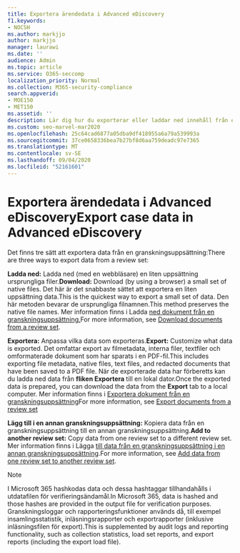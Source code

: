 ```yaml
---
title: Exportera ärendedata i Advanced eDiscovery
f1.keywords:
- NOCSH
ms.author: markjjo
author: markjjo
manager: laurawi
ms.date: ''
audience: Admin
ms.topic: article
ms.service: O365-seccomp
localization_priority: Normal
ms.collection: M365-security-compliance
search.appverid:
- MOE150
- MET150
ms.assetid: ''
description: Lär dig hur du exporterar eller laddar ned innehåll från en granskningsuppsättning för presentationer eller externa granskningar i Advanced eDiscovery fall.
ms.custom: seo-marvel-mar2020
ms.openlocfilehash: 25c64cad6877a05dba9df418955a6a79a539993a
ms.sourcegitcommit: 37ce0658336bea7b27bf8d6aa759deadc97e7365
ms.translationtype: MT
ms.contentlocale: sv-SE
ms.lasthandoff: 09/04/2020
ms.locfileid: "52161601"
---
```

# <a name="export-case-data-in-advanced-ediscovery"></a><span data-ttu-id="6a2ff-103">Exportera ärendedata i Advanced eDiscovery</span><span class="sxs-lookup"><span data-stu-id="6a2ff-103">Export case data in Advanced eDiscovery</span></span>

<span data-ttu-id="6a2ff-104">Det finns tre sätt att exportera data från en granskningsuppsättning:</span><span class="sxs-lookup"><span data-stu-id="6a2ff-104">There are three ways to export data from a review set:</span></span>

<span data-ttu-id="6a2ff-105">**Ladda ned:** Ladda ned (med en webbläsare) en liten uppsättning ursprungliga filer.</span><span class="sxs-lookup"><span data-stu-id="6a2ff-105">**Download:** Download (by using a browser) a small set of native files.</span></span> <span data-ttu-id="6a2ff-106">Det här är det snabbaste sättet att exportera en liten uppsättning data.</span><span class="sxs-lookup"><span data-stu-id="6a2ff-106">This is the quickest way to export a small set of data.</span></span> <span data-ttu-id="6a2ff-107">Den här metoden bevarar de ursprungliga filnamnen.</span><span class="sxs-lookup"><span data-stu-id="6a2ff-107">This method preserves the native file names.</span></span> <span data-ttu-id="6a2ff-108">Mer information finns i Ladda [ned dokument från en granskningsuppsättning.](download-documents-from-review-set.md)</span><span class="sxs-lookup"><span data-stu-id="6a2ff-108">For more information, see [Download documents from a review set](download-documents-from-review-set.md).</span></span>

<span data-ttu-id="6a2ff-109">**Exportera:** Anpassa vilka data som exporteras.</span><span class="sxs-lookup"><span data-stu-id="6a2ff-109">**Export:** Customize what data is exported.</span></span> <span data-ttu-id="6a2ff-110">Det omfattar export av filmetadata, interna filer, textfiler och omformaterade dokument som har sparats i en PDF-fil.</span><span class="sxs-lookup"><span data-stu-id="6a2ff-110">This includes exporting file metadata, native files, text files, and redacted documents that have been saved to a PDF file.</span></span> <span data-ttu-id="6a2ff-111">När de exporterade data har förberetts kan du ladda ned data från **fliken Exportera** till en lokal dator.</span><span class="sxs-lookup"><span data-stu-id="6a2ff-111">Once the exported data is prepared, you can download the data from the **Export** tab to a local computer.</span></span> <span data-ttu-id="6a2ff-112">Mer information finns i [Exportera dokument från en granskningsuppsättning](export-documents-from-review-set.md)</span><span class="sxs-lookup"><span data-stu-id="6a2ff-112">For more information, see [Export documents from a review set](export-documents-from-review-set.md)</span></span>

<span data-ttu-id="6a2ff-113">**Lägg till i en annan granskningsuppsättning:** Kopiera data från en granskningsuppsättning till en annan granskningsuppsättning.</span><span class="sxs-lookup"><span data-stu-id="6a2ff-113">**Add to another review set:** Copy data from one review set to a different review set.</span></span> <span data-ttu-id="6a2ff-114">Mer information finns i Lägga [till data från en granskningsuppsättning i en annan granskningsuppsättning](add-data-to-review-set-from-another-review-set.md).</span><span class="sxs-lookup"><span data-stu-id="6a2ff-114">For more information, see [Add data from one review set to another review set](add-data-to-review-set-from-another-review-set.md).</span></span>

> [!NOTE]
> <span data-ttu-id="6a2ff-115">I Microsoft 365 hashkodas data och dessa hashtaggar tillhandahålls i utdatafilen för verifieringsändamål.</span><span class="sxs-lookup"><span data-stu-id="6a2ff-115">In Microsoft 365, data is hashed and those hashes are provided in the output file for verification purposes.</span></span> <span data-ttu-id="6a2ff-116">Granskningsloggar och rapporteringsfunktioner används då, till exempel insamlingsstatistik, inläsningsrapporter och exportrapporter (inklusive inläsningsfilen för export).</span><span class="sxs-lookup"><span data-stu-id="6a2ff-116">This is supplemented by audit logs and reporting functionality, such as collection statistics, load set reports, and export reports (including the export load file).</span></span>
